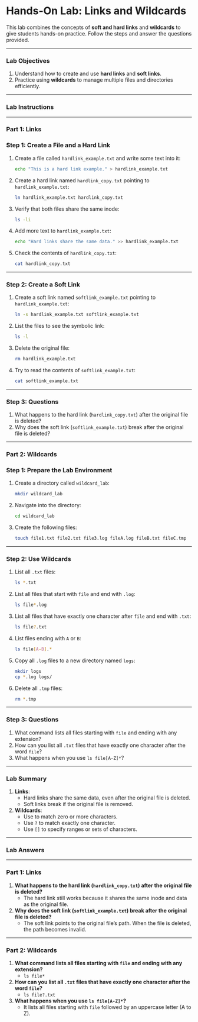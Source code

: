# **Hands-On Lab: Links and Wildcards**

This lab combines the concepts of **soft and hard links** and **wildcards** to give students hands-on practice. Follow the steps and answer the questions provided.

---

### **Lab Objectives**

1. Understand how to create and use **hard links** and **soft links**.
2. Practice using **wildcards** to manage multiple files and directories efficiently.

---

### **Lab Instructions**

---

### **Part 1: Links**

### **Step 1: Create a File and a Hard Link**

1. Create a file called `hardlink_example.txt` and write some text into it:
    
    ```bash
    echo "This is a hard link example." > hardlink_example.txt
    ```
    
2. Create a hard link named `hardlink_copy.txt` pointing to `hardlink_example.txt`:
    
    ```bash
    ln hardlink_example.txt hardlink_copy.txt
    
    ```
    
3. Verify that both files share the same inode:
    
    ```bash
    ls -li
    
    ```
    
4. Add more text to `hardlink_example.txt`:
    
    ```bash
    echo "Hard links share the same data." >> hardlink_example.txt
    
    ```
    
5. Check the contents of `hardlink_copy.txt`:
    
    ```bash
    cat hardlink_copy.txt
    
    ```
    

---

### **Step 2: Create a Soft Link**

1. Create a soft link named `softlink_example.txt` pointing to `hardlink_example.txt`:
    
    ```bash
    ln -s hardlink_example.txt softlink_example.txt
    
    ```
    
2. List the files to see the symbolic link:
    
    ```bash
    ls -l
    
    ```
    
3. Delete the original file:
    
    ```bash
    rm hardlink_example.txt
    
    ```
    
4. Try to read the contents of `softlink_example.txt`:
    
    ```bash
    cat softlink_example.txt
    
    ```
    

---

### **Step 3: Questions**

1. What happens to the hard link (`hardlink_copy.txt`) after the original file is deleted?
2. Why does the soft link (`softlink_example.txt`) break after the original file is deleted?

---

### **Part 2: Wildcards**

### **Step 1: Prepare the Lab Environment**

1. Create a directory called `wildcard_lab`:
    
    ```bash
    mkdir wildcard_lab
    
    ```
    
2. Navigate into the directory:
    
    ```bash
    cd wildcard_lab
    
    ```
    
3. Create the following files:
    
    ```bash
    touch file1.txt file2.txt file3.log fileA.log fileB.txt fileC.tmp
    
    ```
    

---

### **Step 2: Use Wildcards**

1. List all `.txt` files:
    
    ```bash
    ls *.txt
    
    ```
    
2. List all files that start with `file` and end with `.log`:
    
    ```bash
    ls file*.log
    
    ```
    
3. List all files that have exactly one character after `file` and end with `.txt`:
    
    ```bash
    ls file?.txt
    
    ```
    
4. List files ending with `A` or `B`:
    
    ```bash
    ls file[A-B].*
    
    ```
    
5. Copy all `.log` files to a new directory named `logs`:
    
    ```bash
    mkdir logs
    cp *.log logs/
    
    ```
    
6. Delete all `.tmp` files:
    
    ```bash
    rm *.tmp
    
    ```
    

---

### **Step 3: Questions**

1. What command lists all files starting with `file` and ending with any extension?
2. How can you list all `.txt` files that have exactly one character after the word `file`?
3. What happens when you use `ls file[A-Z]*`?

---

### **Lab Summary**

1. **Links**:
    - Hard links share the same data, even after the original file is deleted.
    - Soft links break if the original file is removed.
2. **Wildcards**:
    - Use  to match zero or more characters.
    - Use `?` to match exactly one character.
    - Use `[]` to specify ranges or sets of characters.

---

### **Lab Answers**

---

### **Part 1: Links**

1. **What happens to the hard link (`hardlink_copy.txt`) after the original file is deleted?**
    - The hard link still works because it shares the same inode and data as the original file.
2. **Why does the soft link (`softlink_example.txt`) break after the original file is deleted?**
    - The soft link points to the original file’s path. When the file is deleted, the path becomes invalid.

---

### **Part 2: Wildcards**

1. **What command lists all files starting with `file` and ending with any extension?**
    - `ls file*`
2. **How can you list all `.txt` files that have exactly one character after the word `file`?**
    - `ls file?.txt`
3. **What happens when you use `ls file[A-Z]*`?**
    - It lists all files starting with `file` followed by an uppercase letter (A to Z).